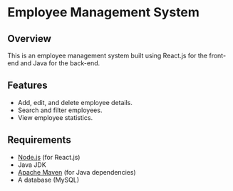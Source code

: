 # Employee Management System

## Overview
This is an employee management system built using React.js for the front-end and Java for the back-end.

## Features
- Add, edit, and delete employee details.
- Search and filter employees.
- View employee statistics.

## Requirements
- [Node.js](https://nodejs.org/) (for React.js)
- Java JDK
- [Apache Maven](https://maven.apache.org/) (for Java dependencies)
- A database (MySQL)
